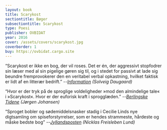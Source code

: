 ```yaml
---
layout: book
title: Scarykost
sectiontitle: Bøger
subsectiontitle: Scarykost
type: Poesi
publisher: OVBIDAT
year: 2016
cover: /assets/covers/scarykost.jpg
coverborder: 1
buy: https://ovbidat.cargo.site
---
```


“Scarykost er ikke en bog, der vil roses. Det er én, der aggressivt stopfodrer sin læser med al sin pigelige gøren sig til, og i stedet for passivt at lade sig beundre fremprovokerer den en veritabel verbal opkastning, hvilket faktisk er lidt af en litterær bedrift.”
--<i><a href="https://www.information.dk/kultur/anmeldelse/2016/04/sindssygt-amazing-skelet" target="_blank" rel="noopener noreferrer">Information</a> (Solveig Daugaard)</i>

“Hvor er der tryk på de sproglige voldeligheder »mod den almindelige tale« i »Scarykost«. Hvor er der euforisk kraft i sprogglæden.”
--<i><a href="https://politiken.dk/kultur/boger/boganmeldelser/skonlitteratur_boger/art5619018/Sproget-tømmer-sig-som-en-mavesæk-i-digtsamling-om-anoreksi" target="_blank" rel="noopener noreferrer">Berlingske Tidene</a> (Jørgen Johansen)</i>

“Sproget bobler og sødemiddelsnasker stadig i Cecilie Linds nye digtsamling om spiseforstyrrelser, som er hendes strammeste, hårdeste og måske bedste bog”
--<i><a href="https://jyllands-posten.dk/kultur/anmeldelser/litteratur/ECE8632883/brusende-og-aetsende/" target="_blank" rel="noopener noreferrer">Jyllandsposten</a> (Nicklas Freisleben Lund)</i>
